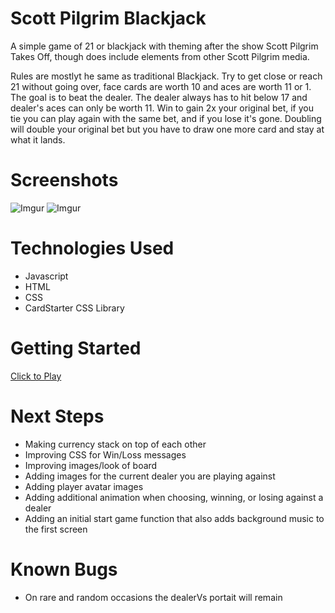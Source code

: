 # Scott Pilgrim Blackjack

A simple game of 21 or blackjack with theming after the show Scott Pilgrim Takes Off, though does include elements from other Scott Pilgrim media.

Rules are mostlyt he same as traditional Blackjack. Try to get close or reach 21 without going over, face cards are worth 10 and aces are worth 11 or 1.
The goal is to beat the dealer. The dealer always has to hit below 17 and dealer's aces can only be worth 11.
Win to gain 2x your original bet, if you tie you can play again with the same bet, and if you lose it's gone.
Doubling will double your original bet but you have to draw one more card and stay at what it lands. 

# Screenshots
![Imgur](https://i.imgur.com/uRbKp6M.png)
![Imgur](https://i.imgur.com/PJry4hm.png)

# Technologies Used
* Javascript
* HTML
* CSS
* CardStarter CSS Library

# Getting Started
[Click to Play](https://lynntc.github.io/SP-Blackjack/)

# Next Steps
* Making currency stack on top of each other
* Improving CSS for Win/Loss messages
* Improving images/look of board
* Adding images for the current dealer you are playing against
* Adding player avatar images
* Adding additional animation when choosing, winning, or losing against a dealer
* Adding an initial start game function that also adds background music to the first screen

# Known Bugs
* On rare and random occasions the dealerVs portait will remain